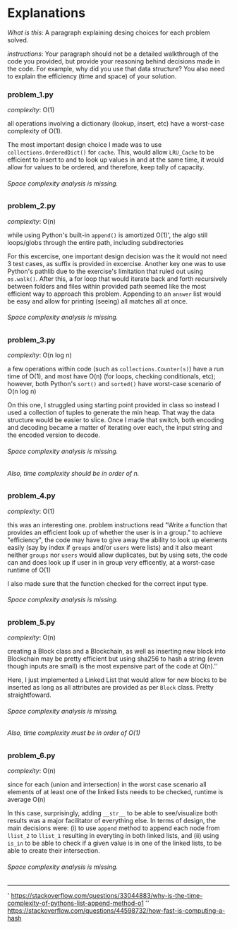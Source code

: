# Explanations

_What is this_: A paragraph explaining desing choices for each problem solved. 

_instructions_: Your paragraph should not be a detailed walkthrough of the code you provided, but provide your reasoning behind decisions made in the code.  For example, why did you use that data structure? You also need to explain the efficiency (time and space) of your solution.

### problem_1.py

*complexity*: O(1)

all operations involving a dictionary (lookup, insert, etc)
have a worst-case complexity of O(1).

The most important design choice I made was to use `collections.OrderedDict()` for `cache`.  This, would allow `LRU_Cache` to be efficient to insert to and to look up values in and at the same time, it would allow for values to be ordered, and therefore, keep tally of capacity. 

###### Space complexity analysis is missing.

### problem_2.py

*complexity*: O(n)

while using Python's built-in `append()` is amortized O(1)',
the algo still loops/globs through the entire path, including
subdirectories

For this excercise, one important design decision was the it would not need 3 test cases, as suffix is provided in excercise.  Another key one was to use Python's pathlib due to the exercise's limitation that ruled out using `os.walk()`.  After this, a for loop that would iterate back and forth recursively between folders and files within provided path seemed like the most efficient way to approach this problem.  Appending to an `answer` list would be easy and allow for printing (seeing) all matches all at once.

###### Space complexity analysis is missing.

### problem_3.py

*complexity*: O(n log n)

a few operations within code (such as `collections.Counter(s)`)
have a run time of O(1), and most have O(n) (for loops, checking conditionals, etc);
however, both Python's `sort()` and `sorted()` have worst-case scenario of O(n log n)

On this one, I struggled using starting point provided in class so instead I used a collection of tuples to generate the min heap.  That way the data structure would be easier to slice.  Once I made that switch, both encoding and decoding became a matter of iterating over each, the input string and the encoded version to decode. 

###### Space complexity analysis is missing.
###### Also, time complexity should be in order of n.

### problem_4.py

*complexity*: O(1)

this was an interesting one.  problem instructions read "Write a function 
that provides an efficient look up of whether the user is in a group."
to achieve "efficiency", the code may have to give away the ability to look up
elements easily (say by index if `groups` and/or `users` were lists) and it also meant
neither `groups` nor `users` would allow duplicates, but by using sets, the code 
can and does look up if user in in group very efficently, at a worst-case runtime of O(1)

I also made sure that the function checked for the correct input type.

###### Space complexity analysis is missing.

### problem_5.py

*complexity*: O(n)

creating a Block class and a Blockchain, as well as inserting new block into Blockchain
may be pretty efficient but using sha256 to hash a string (even though inputs are small)
is the most expensive part of the code at O(n).''

Here, I just implemented a Linked List that would allow for new blocks to be inserted as long as all attributes are provided as per `Block` class.  Pretty straightfoward.

###### Space complexity analysis is missing.
###### Also, time complexity must be in order of O(1)

### problem_6.py

*complexity*: O(n)

since for each (union and intersection) in the worst case scenario all elements of
at least one of the linked lists needs to be checked, runtime is average O(n)

In this case, surprisingly, adding `__str__` to be able to see/visualize both results was a major facilitator of everything else.  In terms of design, the main decisions were: (i) to use `append` method to append each node from `llist_2` to `llist_1` resulting in everyting in both linked lists, and (ii) using `is_in` to be able to check if a given value is in one of the linked lists, to be able to create their intersection.

###### Space complexity analysis is missing.


--------------------------------------------------------------------

' https://stackoverflow.com/questions/33044883/why-is-the-time-complexity-of-pythons-list-append-method-o1
'' https://stackoverflow.com/questions/44598732/how-fast-is-computing-a-hash